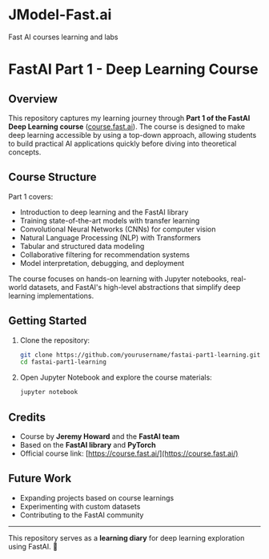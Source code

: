 # JModel-Fast.ai
Fast AI courses learning and labs
# FastAI Part 1 - Deep Learning Course

## Overview
This repository captures my learning journey through **Part 1 of the FastAI Deep Learning course** ([course.fast.ai](https://course.fast.ai/)). The course is designed to make deep learning accessible by using a top-down approach, allowing students to build practical AI applications quickly before diving into theoretical concepts.

## Course Structure
Part 1 covers:
- Introduction to deep learning and the FastAI library
- Training state-of-the-art models with transfer learning
- Convolutional Neural Networks (CNNs) for computer vision
- Natural Language Processing (NLP) with Transformers
- Tabular and structured data modeling
- Collaborative filtering for recommendation systems
- Model interpretation, debugging, and deployment

The course focuses on hands-on learning with Jupyter notebooks, real-world datasets, and FastAI's high-level abstractions that simplify deep learning implementations.

## Getting Started
1. Clone the repository:
   ```bash
   git clone https://github.com/yourusername/fastai-part1-learning.git
   cd fastai-part1-learning
   ```
2. Open Jupyter Notebook and explore the course materials:
   ```bash
   jupyter notebook
   ```

## Credits
- Course by **Jeremy Howard** and the **FastAI team**
- Based on the **FastAI library** and **PyTorch**
- Official course link: [https://course.fast.ai/](https://course.fast.ai/)

## Future Work
- Expanding projects based on course learnings
- Experimenting with custom datasets
- Contributing to the FastAI community

---
This repository serves as a **learning diary** for deep learning exploration using FastAI. 🚀
